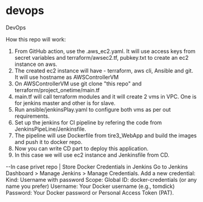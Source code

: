 # devops
DevOps

How this repo will work:

1. From GitHub action, use the .aws_ec2.yaml. It will use access keys from secret variables and
   terraform/awsec2.tf, pubkey.txt to create an ec2 instance on aws.
2. The created ec2 instance will have - terraform, aws cli, Ansible and git. 
   It will use hostname as AWSControllerVM
3. On AWSControllerVM use git clone "this repo" and terraform/project_onetime/main.tf
4. main.tf will call terraform modules and it will create 2 vms in VPC. One is for jenkins 
   master and other is for slave.
5. Run ansible/jenkinsPlay.yaml to configure both vms as per out requirements.
6. Set up the jenkins for CI pipeline by refering the code from JenkinsPipeLine/Jenkinsfile.
7. The pipeline will use Dockerfile from tire3_WebApp and build the images and push it to docker repo.
8. Now you can write CD part to deploy this application.
9. In this case we will use ec2 instance and Jenkinsfile from CD.

--In case privet repo | Store Docker Credentials in Jenkins
Go to Jenkins Dashboard > Manage Jenkins > Manage Credentials.
Add a new credential:
Kind: Username with password
Scope: Global
ID: docker-credentials (or any name you prefer)
Username: Your Docker username (e.g., tomdick)
Password: Your Docker password or Personal Access Token (PAT).

